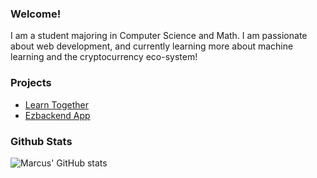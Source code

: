 ### Welcome!
I am a student majoring in Computer Science and Math. I am passionate about web development, and currently learning more about machine learning and the cryptocurrency eco-system!

### Projects
- [Learn Together](https://github.com/mazx4960/learntogether)
- [Ezbackend App](https://github.com/marcuspang/ezbackend-app)

### Github Stats
![Marcus' GitHub stats](https://github-readme-stats.vercel.app/api?username=marcuspang&count_private=true&theme=dracula)
<!-- [![Top Langs](https://github-readme-stats.vercel.app/api/top-langs/?username=marcuspang)](https://github.com/anuraghazra/github-readme-stats) -->
